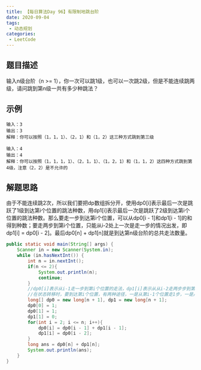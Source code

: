 ```yaml
---
title: 【每日算法Day 96】有限制地跳台阶
date: 2020-09-04
tags:
 - 动态规划
categories:
 - LeetCode
---
```


## 题目描述
输入n级台阶（n >= 1），你一次可以跳1级，也可以一次跳2级，但是不能连续跳两级，请问跳到第n级一共有多少种跳法？

## 示例
```
输入：3
输出：3
解释：你可以按照（1，1，1）、（2，1）和（1，2）这三种方式跳到第三级

输入：4
输出：4
解释：你可以按照（1，1，1，1）、（2，1，1）、（1，2，1）和（1，1，2）这四种方式跳到第4级，注意（2，2）是不允许的
```

## 解题思路
由于不能连续跳2次，所以我们要把dp数组拆分开，使用dp0[i]表示最后一次是跳跃了1级到达第i个位置的跳法种数，用dp1[i]表示最后一次是跳跃了2级到达第i个位置的跳法种数。那么要走一步到达第i个位置，可以从dp0[i - 1]和dp1[i - 1]的和得到种数；要走两步到第i个位置，只能从i-2处上一次是走一步的情况出发，即dp1[i] = dp0[i - 2]。最后dp0[n] + dp1[n]就是到达第n级台阶的总共走法数量。
```java
public static void main(String[] args) {
    Scanner in = new Scanner(System.in);
    while (in.hasNextInt()) {
        int n = in.nextInt();
        if(n <= 2){
            System.out.println(n);
            continue;
        }
        //dp0[i]表示从i-1走一步到第i个位置的走法，dp1[i]表示从从i-2走两步步到第i个位置的走法
        //在状态转移时，要到达第i个位置，有两种途径，一是从第i-1个位置走1步，一是从第i-2个位置走两步
        long[] dp0 = new long[n + 1], dp1 = new long[n + 1];
        dp0[0] = 1;
        dp0[1] = 1;
        dp1[1] = 0;
        for(int i = 2; i <= n; i++){
            dp0[i] = dp0[i - 1] + dp1[i - 1];
            dp1[i] = dp0[i - 2];
        }
        long ans = dp0[n] + dp1[n];
        System.out.println(ans);
    }
}
```